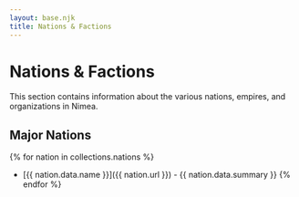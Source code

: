 ```yaml
---
layout: base.njk
title: Nations & Factions
---
```


# Nations & Factions

This section contains information about the various nations, empires, and organizations in Nimea.

## Major Nations

{% for nation in collections.nations %}
- [{{ nation.data.name }}]({{ nation.url }}) - {{ nation.data.summary }}
{% endfor %}
